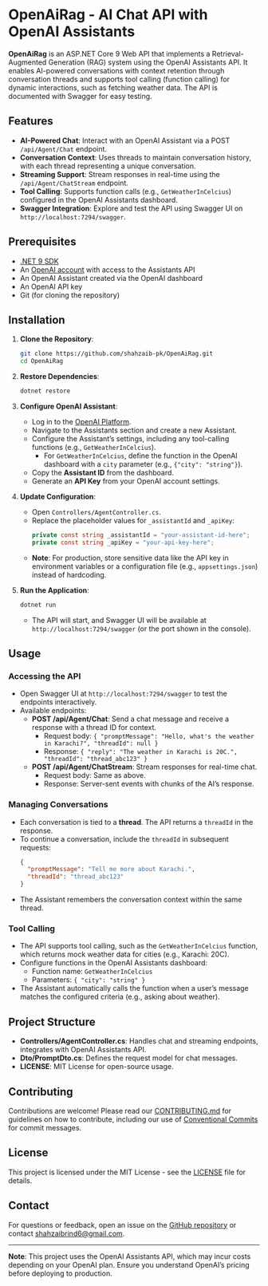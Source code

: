 # OpenAiRag - AI Chat API with OpenAI Assistants

**OpenAiRag** is an ASP.NET Core 9 Web API that implements a Retrieval-Augmented Generation (RAG) system using the OpenAI Assistants API. It enables AI-powered conversations with context retention through conversation threads and supports tool calling (function calling) for dynamic interactions, such as fetching weather data. The API is documented with Swagger for easy testing.

## Features
- **AI-Powered Chat**: Interact with an OpenAI Assistant via a POST `/api/Agent/Chat` endpoint.
- **Conversation Context**: Uses threads to maintain conversation history, with each thread representing a unique conversation.
- **Streaming Support**: Stream responses in real-time using the `/api/Agent/ChatStream` endpoint.
- **Tool Calling**: Supports function calls (e.g., `GetWeatherInCelcius`) configured in the OpenAI Assistants dashboard.
- **Swagger Integration**: Explore and test the API using Swagger UI on `http://localhost:7294/swagger`.

## Prerequisites
- [.NET 9 SDK](https://dotnet.microsoft.com/download/dotnet/9.0)
- An [OpenAI account](https://platform.openai.com/) with access to the Assistants API
- An OpenAI Assistant created via the OpenAI dashboard
- An OpenAI API key
- Git (for cloning the repository)

## Installation
1. **Clone the Repository**:
   ```bash
   git clone https://github.com/shahzaib-pk/OpenAiRag.git
   cd OpenAiRag
   ```

2. **Restore Dependencies**:
   ```bash
   dotnet restore
   ```

3. **Configure OpenAI Assistant**:
   - Log in to the [OpenAI Platform](https://platform.openai.com/).
   - Navigate to the Assistants section and create a new Assistant.
   - Configure the Assistant’s settings, including any tool-calling functions (e.g., `GetWeatherInCelcius`).
     - For `GetWeatherInCelcius`, define the function in the OpenAI dashboard with a `city` parameter (e.g., `{"city": "string"}`).
   - Copy the **Assistant ID** from the dashboard.
   - Generate an **API Key** from your OpenAI account settings.

4. **Update Configuration**:
   - Open `Controllers/AgentController.cs`.
   - Replace the placeholder values for `_assistantId` and `_apiKey`:
     ```csharp
     private const string _assistantId = "your-assistant-id-here";
     private const string _apiKey = "your-api-key-here";
     ```
   - **Note**: For production, store sensitive data like the API key in environment variables or a configuration file (e.g., `appsettings.json`) instead of hardcoding.

5. **Run the Application**:
   ```bash
   dotnet run
   ```
   - The API will start, and Swagger UI will be available at `http://localhost:7294/swagger` (or the port shown in the console).

## Usage
### Accessing the API
- Open Swagger UI at `http://localhost:7294/swagger` to test the endpoints interactively.
- Available endpoints:
  - **POST /api/Agent/Chat**: Send a chat message and receive a response with a thread ID for context.
    - Request body: `{ "promptMessage": "Hello, what's the weather in Karachi?", "threadId": null }`
    - Response: `{ "reply": "The weather in Karachi is 20C.", "threadId": "thread_abc123" }`
  - **POST /api/Agent/ChatStream**: Stream responses for real-time chat.
    - Request body: Same as above.
    - Response: Server-sent events with chunks of the AI’s response.

### Managing Conversations
- Each conversation is tied to a **thread**. The API returns a `threadId` in the response.
- To continue a conversation, include the `threadId` in subsequent requests:
  ```json
  {
    "promptMessage": "Tell me more about Karachi.",
    "threadId": "thread_abc123"
  }
  ```
- The Assistant remembers the conversation context within the same thread.

### Tool Calling
- The API supports tool calling, such as the `GetWeatherInCelcius` function, which returns mock weather data for cities (e.g., Karachi: 20C).
- Configure functions in the OpenAI Assistants dashboard:
  - Function name: `GetWeatherInCelcius`
  - Parameters: `{ "city": "string" }`
- The Assistant automatically calls the function when a user’s message matches the configured criteria (e.g., asking about weather).

## Project Structure
- **Controllers/AgentController.cs**: Handles chat and streaming endpoints, integrates with OpenAI Assistants API.
- **Dto/PromptDto.cs**: Defines the request model for chat messages.
- **LICENSE**: MIT License for open-source usage.

## Contributing
Contributions are welcome! Please read our [CONTRIBUTING.md](CONTRIBUTING.md) for guidelines on how to contribute, including our use of [Conventional Commits](https://www.conventionalcommits.org/) for commit messages.

## License
This project is licensed under the MIT License - see the [LICENSE](LICENSE) file for details.

## Contact
For questions or feedback, open an issue on the [GitHub repository](https://github.com/shahzaib-pk/OpenAiRag) or contact [shahzaibrind6@gmail.com](mailto:shahzaibrind6@gmail.com).

---

**Note**: This project uses the OpenAI Assistants API, which may incur costs depending on your OpenAI plan. Ensure you understand OpenAI’s pricing before deploying to production.